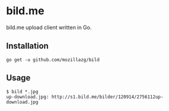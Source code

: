 bild.me
=======

bild.me upload client written in Go.


Installation
------------

```
go get -u github.com/mozillazg/bild
```


Usage
-------

```
$ bild *.jpg
up-download.jpg: http://s1.bild.me/bilder/120914/2756112up-download.jpg
```

